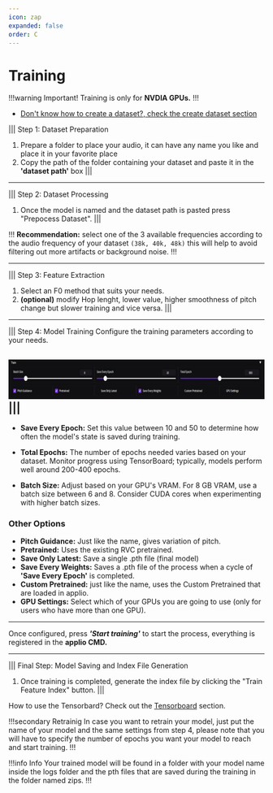 ```yaml
---
icon: zap
expanded: false
order: C
---
```



# Training

!!!warning Important!
Training is only for **NVDIA GPUs.**
!!!
- [Don't know how to create a dataset?, check the create dataset section](/guides/datasets/create-datasets/)

||| Step 1: Dataset Preparation
1. Prepare a folder to place your audio, it can have any name you like and place it in your favorite place
2. Copy the path of the folder containing your dataset and paste it in the **'dataset path'** box
|||


---
||| Step 2: Dataset Processing
1. Once the model is named and the dataset path is pasted press "Prepocess Dataset".
|||

!!!
**Recommendation:** select one of the 3 available frequencies according to the audio frequency of your dataset `(38k, 40k, 48k)` this will help to avoid filtering out more artifacts or background noise.
!!!

--- 
||| Step 3: Feature Extraction
1. Select an F0 method that suits your needs.
2. **(optional)** modify Hop lenght, lower value, higher smoothness of pitch change but slower training and vice versa.
|||

---
||| Step 4: Model Training
Configure the training parameters according to your needs.

 ![](/assets/training_example.png)
|||
---
- **Save Every Epoch:** Set this value between 10 and 50 to determine how often the model's state is saved during training.

- **Total Epochs:** The number of epochs needed varies based on your dataset. Monitor progress using TensorBoard; typically, models perform well around 200-400 epochs.

-  **Batch Size:** Adjust based on your GPU's VRAM. For 8 GB VRAM, use a batch size between 6 and 8. Consider CUDA cores when experimenting with higher batch sizes.

### Other Options

- **Pitch Guidance:** Just like the name, gives variation of pitch.
- **Pretrained:** Uses the existing RVC pretrained.
- **Save Only Latest:** Save a single .pth file (final model)
- **Save Every Weights:** Saves a .pth file of the process when a cycle of **'Save Every Epoch'** is completed.
- **Custom Pretrained:** just like the name, uses the Custom Pretrained that are loaded in applio.
- **GPU Settings:** Select which of your GPUs you are going to use (only for users who have more than one GPU).

---
Once configured, press **_'Start training'_** to start the process, everything is registered in the **applio CMD.**

---
||| Final Step: Model Saving and Index File Generation
1. Once training is completed, generate the index file by clicking the "Train Feature Index" button.
|||

How to use the Tensorbard? Check out the [Tensorboard](./tensorboard.md) section.

!!!secondary Retrainig
In case you want to retrain your model, just put the name of your model and the same settings from step 4, please note that you will have to specify the number of epochs you want your model to reach and start training.
!!!

!!!info Info
Your trained model will be found in a folder with your model name inside the logs folder and the pth files that are saved during the training in the folder named zips.
!!!
